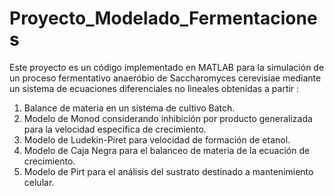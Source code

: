 # Proyecto_Modelado_Fermentaciones

Este proyecto es un código implementado en MATLAB para la simulación de un proceso fermentativo anaeróbio de Saccharomyces cerevisiae mediante un sistema de ecuaciones diferenciales no lineales obtenidas a partir : 
1. Balance de materia en un sistema de cultivo Batch.
2. Modelo de Monod considerando inhibición por producto generalizada para la velocidad específica de crecimiento.
3. Modelo de Ludekin-Piret para velocidad de formación de etanol.
4. Modelo de Caja Negra para el balanceo de materia de la ecuación de crecimiento.
5. Modelo de Pirt para el análisis del sustrato destinado a mantenimiento celular.

